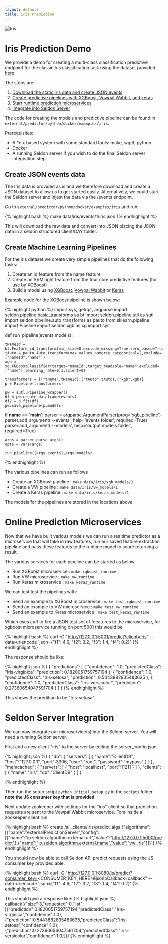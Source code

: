 ```yaml
---
layout: default
title: Iris Prediction 
---
```


![Iris](http://archive.ics.uci.edu/ml/assets/MLimages/Large53.jpg)

# Iris Prediction Demo
We provide a demo for creating a multi-class classification predictive endpoint for the classic Iris classification task using the dataset provided [here](http://archive.ics.uci.edu/ml/datasets/Iris).

The steps are:

 1. [Download the static iris data and create JSON events](#events)
 1. [Create predictive pipelines with XGBoost, Vowpal Wabbit, and keras](#pipelines)
 1. [Start runtime prediction microservices](#microservices)
 1. [Integrate into Seldon Server](#seldon-server)

The code for creating the models and predictive pipeline can be found in `external/predictor/python/docker/examples/iris`. 

Prerequisites:

 * A *nix based system with some standard tools: make, wget, python
 * Docker
 * A running Seldon server if you wish to do the final Seldon server integeation step

## Create JSON events data<a name="events"></a>
The Iris data is provided as is and we therefore download and create a JSON dataset to allow us to get started easily. Alternatively, we could start the Seldon server and injest the data via the /events endpoint.

Go to `external/predictor/python/docker/examples/iris` and run:

{% highlight bash %}
   make data/iris/events/1/iris.json
{% endhighlight %}

This will download the raw data and convert into JSON placing the JSON data in a seldon structured client/DAY folder.

## Create Machine Learning Pipelines<a name="pipelines"></a>
For the iris dataset we create very simple pipelines that do the following tasks:

 1. Create an id feature from the name feature
 1. Create an SVMLight feature from the four core predictive features (for use by XGBoost)
 1. Build a model using [XGBoost](https://github.com/dmlc/xgboost), [Vowpal Wabbit](https://github.com/JohnLangford/vowpal_wabbit) or [Keras](https://github.com/fchollet/keras)

Example code for the XGBoost pipeline is shown below:

{% highlight python %}
import sys, getopt, argparse
import seldon.pipeline.basic_transforms as bt
import seldon.pipeline.util as sutl
import seldon.pipeline.auto_transforms as pauto
from sklearn.pipeline import Pipeline
import seldon.xgb as xg
import sys

def run_pipeline(events,models):

    tNameId = bt.Feature_id_transform(min_size=0,exclude_missing=True,zero_based=True,input_feature="name",output_feature="nameId")
    tAuto = pauto.Auto_transform(max_values_numeric_categorical=2,exclude=["nameId","name"])
    xgb = xg.XGBoostClassifier(target="nameId",target_readable="name",excluded=["name"],learning_rate=0.1,silent=0)

    transformers = [("tName",tNameId),("tAuto",tAuto),("xgb",xgb)]
    p = Pipeline(transformers)

    pw = sutl.Pipeline_wrapper()
    df = pw.create_dataframe(events)
    df2 = p.fit(df)
    pw.save_pipeline(p,models)


if __name__ == '__main__':
    parser = argparse.ArgumentParser(prog='xgb_pipeline')
    parser.add_argument('--events', help='events folder', required=True)
    parser.add_argument('--models', help='output models folder', required=True)

    args = parser.parse_args()
    opts = vars(args)

    run_pipeline([args.events],args.models)
{% endhighlight %}

The various pipelines can run as follows

 * Create an XGBoost pipeline : ```make data/iris/xgb_models/1```
 * Create a VW pipeline : ```make data/iris/vw_models/1```
 * Create a Keras pipeline : ```make data/iris/keras_models/1```

The models for the pipelines are stored in the locations above

# Online Prediction Microservices
Now that we have built various models we can run a realtime predictor as a microservice that will take in raw features, run our saved feature extraction pipeline and pass these features to the runtime model to score returning a result.

The various services for each pipeline can be started as below

 * Run XGBoost microservice : ```make xgboost_runtime```
 * Run VW microservice : ```make vw_runtime```
 * Run Keras mixroservice : ```make keras_runtime```

We can test test the pipelines with:

 * Send an example to XGBoost microservice : ```make test_xgboost_runtime```
 * Send an example to VW microservice : ```make test_vw_runtime```
 * Send an example to Keras microservice : ```make test_keras_runtime```

Which uses curl to fire a JSON test set of feeatures to the microservice, for xgboost microservice running on port 5001 this would be

{% highlight bash %}
curl -G  "http://127.0.0.1:5001/predict?client=iris" --data-urlencode 'json={"f1": 4.6, "f2": 3.2, "f3": 1.4, "f4": 0.2}'
{% endhighlight %}

The response should be like:

{% highlight json %}
{
  "predictions": [
    {
      "confidence": 1.0, 
      "predictedClass": "Iris-virginica", 
      "prediction": 0.1820051759757194
    }, 
    {
      "confidence": 1.0, 
      "predictedClass": "Iris-setosa", 
      "prediction": 0.5443882835483635
    }, 
    {
      "confidence": 1.0, 
      "predictedClass": "Iris-versicolor", 
      "prediction": 0.27360654047591704
    }
  ]
}
{% endhighlight %}

This shows the predition to be "Iris-setosa".


# Seldon Server Integration<a name="seldon-server"></a>
We can now integrate our microservice(s) into the Seldon server. You will need a running Seldon server.

First add a new client "iris" to the server by editing the server_config.json. 

{% highlight json %}
{
	"db": {
		"servers": [
			{
				"name":"ClientDB",
				"host":"127.0.0.1",
				"port":3306,
				"user":"root",
				"password":"mypass"
			}
		]
	},
	"memcached": {
		"servers": [
			{
				"host":"localhost",
				"port":11211
			}
		]
	},
	"clients": [
		{
			"name":"iris",
			"db":"ClientDB"
		}
	]
}

{% endhighlight %}

Then run the setup script ```python initial_setup.py``` in the ```scripts``` folder. **note the JS consumer key that is provided**

Next update zookeeper with settings for the "iris" client so that prediction requests are sent to the Vowpal Wabbit microservice. Fom inside a zookeeper client run:

{% highlight bash %}
create /all_clients/iris/predict_algs {"algorithms":[{"name":"externalPredictionServer","config":[{"name":"io.seldon.algorithm.external.url","value":"http://127.0.0.1:5000/predict"},{"name":"io.seldon.algorithm.external.name","value":"vw_iris"}]}]}
{% endhighlight %}

You should now be able to call Seldon API predict requests using the JS consumer key provided able.

{% highlight bash %}
curl  -G "http://127.0.0.1:8080/js/predict?consumer_key=<CONSUMER_KEY_HERE>&jsonpCallback=callback" --data-urlencode 'json={"f1": 4.6, "f2": 3.2, "f3": 1.4, "f4": 0.2}'
{% endhighlight %}

This should give a response like:
{% highlight json %}
callback({"size":3,"requested":0,"list":[{"prediction":0.1820051759757194,"predictedClass":"Iris-virginica","confidence":1.0},{"prediction":0.5443882835483635,"predictedClass":"Iris-setosa","confidence":1.0},{"prediction":0.27360654047591704,"predictedClass":"Iris-versicolor","confidence":1.0}]})
{% endhighlight %}
